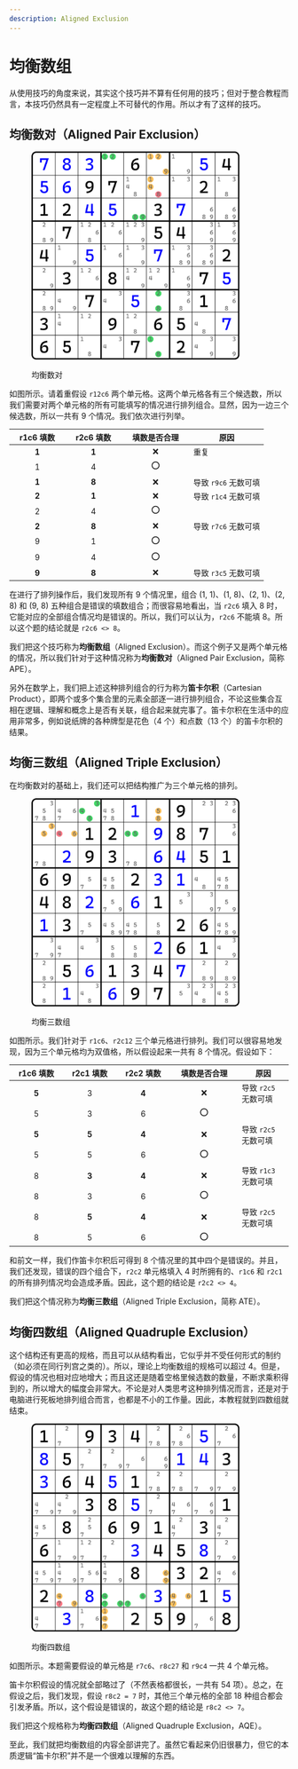 ```yaml
---
description: Aligned Exclusion
---
```


# 均衡数组

从使用技巧的角度来说，其实这个技巧并不算有任何用的技巧；但对于整合教程而言，本技巧仍然具有一定程度上不可替代的作用。所以才有了这样的技巧。

## 均衡数对（Aligned Pair Exclusion） <a href="#aligned-pair-exclusion" id="aligned-pair-exclusion"></a>

<figure><img src="../.gitbook/assets/images_0247.png" alt="" width="375"><figcaption><p>均衡数对</p></figcaption></figure>

如图所示。请着重假设 `r12c6` 两个单元格。这两个单元格各有三个候选数，所以我们需要对两个单元格的所有可能填写的情况进行排列组合。显然，因为一边三个候选数，所以一共有 9 个情况。我们依次进行列举。

<table><thead><tr><th width="86.86651611328125" align="center">r1c6 填数</th><th width="87.66656494140625" align="center">r2c6 填数</th><th width="108.5333251953125" align="center">填数是否合理</th><th>原因</th></tr></thead><tbody><tr><td align="center"><strong>1</strong></td><td align="center"><strong>1</strong></td><td align="center">❌</td><td>重复</td></tr><tr><td align="center">1</td><td align="center">4</td><td align="center">⭕</td><td></td></tr><tr><td align="center"><strong>1</strong></td><td align="center"><strong>8</strong></td><td align="center">❌</td><td>导致 <code>r9c6</code> 无数可填</td></tr><tr><td align="center"><strong>2</strong></td><td align="center"><strong>1</strong></td><td align="center">❌</td><td>导致 <code>r1c4</code> 无数可填</td></tr><tr><td align="center">2</td><td align="center">4</td><td align="center">⭕</td><td></td></tr><tr><td align="center"><strong>2</strong></td><td align="center"><strong>8</strong></td><td align="center">❌</td><td>导致 <code>r7c6</code> 无数可填</td></tr><tr><td align="center">9</td><td align="center">1</td><td align="center">⭕</td><td></td></tr><tr><td align="center">9</td><td align="center">4</td><td align="center">⭕</td><td></td></tr><tr><td align="center"><strong>9</strong></td><td align="center"><strong>8</strong></td><td align="center">❌</td><td>导致 <code>r3c5</code> 无数可填</td></tr></tbody></table>

在进行了排列操作后，我们发现所有 9 个情况里，组合 (1, 1)、(1, 8)、(2, 1)、(2, 8) 和 (9, 8) 五种组合是错误的填数组合；而很容易地看出，当 `r2c6` 填入 8 时，它能对应的全部组合情况均是错误的。所以，我们可以认为，`r2c6` 不能填 8。所以这个题的结论就是 `r2c6 <> 8`。

我们把这个技巧称为**均衡数组**（Aligned Exclusion）。而这个例子又是两个单元格的情况，所以我们针对于这种情况称为**均衡数对**（Aligned Pair Exclusion，简称 APE）。

另外在数学上，我们把上述这种排列组合的行为称为**笛卡尔积**（Cartesian Product），即两个或多个集合里的元素全部逐一进行排列组合，不论这些集合互相在逻辑、理解和概念上是否有关联，组合起来就完事了。笛卡尔积在生活中的应用非常多，例如说纸牌的各种牌型是花色（4 个）和点数（13 个）的笛卡尔积的结果。

## 均衡三数组（Aligned Triple Exclusion） <a href="#aligned-triple-exclusion" id="aligned-triple-exclusion"></a>

在均衡数对的基础上，我们还可以把结构推广为三个单元格的排列。

<figure><img src="../.gitbook/assets/images_0248.png" alt="" width="375"><figcaption><p>均衡三数组</p></figcaption></figure>

如图所示。我们针对于 `r1c6`、`r2c12` 三个单元格进行排列。我们可以很容易地发现，因为三个单元格均为双值格，所以假设起来一共有 8 个情况。假设如下：

<table><thead><tr><th width="83.6666259765625" align="center">r1c6 填数</th><th width="80.79998779296875" align="center">r2c1 填数</th><th width="84.13348388671875" align="center">r2c2 填数</th><th width="107.6666259765625" align="center">填数是否合理</th><th>原因</th></tr></thead><tbody><tr><td align="center"><strong>5</strong></td><td align="center">3</td><td align="center"><strong>4</strong></td><td align="center">❌</td><td>导致 <code>r2c5</code> 无数可填</td></tr><tr><td align="center">5</td><td align="center">3</td><td align="center">6</td><td align="center">⭕</td><td></td></tr><tr><td align="center"><strong>5</strong></td><td align="center"><strong>5</strong></td><td align="center"><strong>4</strong></td><td align="center">❌</td><td>导致 <code>r2c5</code> 无数可填</td></tr><tr><td align="center">5</td><td align="center">5</td><td align="center">6</td><td align="center">⭕</td><td></td></tr><tr><td align="center">8</td><td align="center"><strong>3</strong></td><td align="center"><strong>4</strong></td><td align="center">❌</td><td>导致 <code>r1c3</code> 无数可填</td></tr><tr><td align="center">8</td><td align="center">3</td><td align="center">6</td><td align="center">⭕</td><td></td></tr><tr><td align="center">8</td><td align="center"><strong>5</strong></td><td align="center"><strong>4</strong></td><td align="center">❌</td><td>导致 <code>r2c5</code> 无数可填</td></tr><tr><td align="center">8</td><td align="center">5</td><td align="center">6</td><td align="center">⭕</td><td></td></tr></tbody></table>

和前文一样，我们作笛卡尔积后可得到 8 个情况里的其中四个是错误的。并且，我们还发现，错误的四个组合下，`r2c2` 单元格填入 4 时所拥有的、`r1c6` 和 `r2c1` 的所有排列情况均会造成矛盾。因此，这个题的结论是 `r2c2 <> 4`。

我们把这个情况称为**均衡三数组**（Aligned Triple Exclusion，简称 ATE）。

## 均衡四数组（Aligned Quadruple Exclusion） <a href="#aligned-quadruple-exclusion" id="aligned-quadruple-exclusion"></a>

这个结构还有更高的规格，而且可以从结构看出，它似乎并不受任何形式的制约（如必须在同行列宫之类的）。所以，理论上均衡数组的规格可以超过 4。但是，假设的情况也相对应地增大；而且这还是随着空格里候选数的数量，不断求乘积得到的，所以增大的幅度会非常大。不论是对人类思考这种排列情况而言，还是对于电脑进行死板地排列组合而言，也都是不小的工作量。因此，本教程就到四数组就结束。

<figure><img src="../.gitbook/assets/images_0249.png" alt="" width="375"><figcaption><p>均衡四数组</p></figcaption></figure>

如图所示。本题需要假设的单元格是 `r7c6`、`r8c27` 和 `r9c4` 一共 4 个单元格。

笛卡尔积假设的情况就全部略过了（不然表格都很长，一共有 54 项）。总之，在假设之后，我们发现，假设 `r8c2 = 7` 时，其他三个单元格的全部 18 种组合都会引发矛盾。所以，这个假设是错误的，故这个题的结论是 `r8c2 <> 7`。

我们把这个规格称为**均衡四数组**（Aligned Quadruple Exclusion，AQE）。

至此，我们就把均衡数组的内容全部讲完了。虽然它看起来仍旧很暴力，但它的本质逻辑“笛卡尔积”并不是一个很难以理解的东西。
